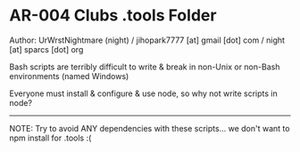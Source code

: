 # AR-004 Clubs .tools Folder

Author: UrWrstNightmare (night) / jihopark7777 [at] gmail [dot] com / night [at] sparcs [dot] org

Bash scripts are terribly difficult to write & break in non-Unix or non-Bash environments (named Windows)


Everyone must install & configure & use node, so why not write scripts in node?

<hr/>

NOTE: Try to avoid ANY dependencies with these scripts... we don't want to npm install for .tools :(
